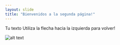 ```yaml
---
layout: slide
title: "Bienvenidos a la segunda página!"
---
```

Tu texto
Utiliza la flecha hacia la izquierda para volver!

![alt text](![image](https://user-images.githubusercontent.com/36345886/134438213-ba7d0579-ced7-42f1-9677-5b0151c1f4df.png) "Title")
